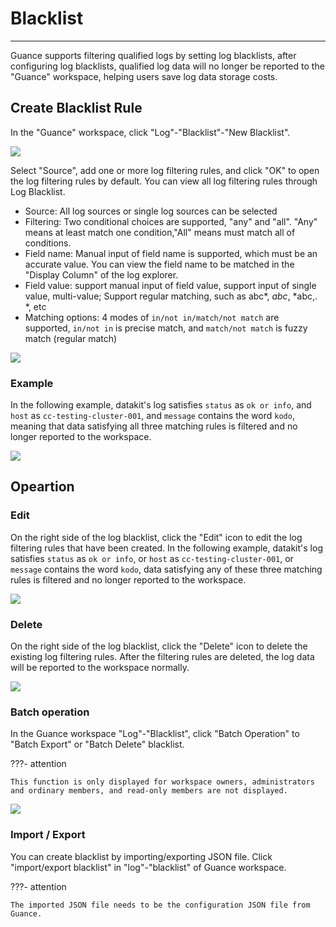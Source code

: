 # Blacklist
---

Guance supports filtering qualified logs by setting log blacklists, after configuring log blacklists, qualified log data will no longer be reported to the "Guance" workspace, helping users save log data storage costs.

## Create Blacklist Rule 

In the "Guance" workspace, click "Log"-"Blacklist"-"New Blacklist".

![](img/4.log_blacklist_1.png)

Select "Source", add one or more log filtering rules, and click "OK" to open the log filtering rules by default. You can view all log filtering rules through Log Blacklist. 
 
- Source: All log sources or single log sources can be selected     
- Filtering: Two conditional choices are supported, "any" and "all". "Any" means at least match one condition,"All" means must match all of conditions.    
- Field name: Manual input of field name is supported, which must be an accurate value. You can view the field name to be matched in the "Display Column" of the log explorer.    
- Field value: support manual input of field value, support input of single value, multi-value; Support regular matching, such as abc*, *abc*, *abc,. *, etc     
- Matching options: 4 modes of ` in/not in/match/not match ` are supported, ` in/not in ` is precise match, and ` match/not match ` is fuzzy match (regular match)     


![](img/4.log_blacklist_2.png)

### Example

In the following example, datakit's log satisfies ` status ` as ` ok or info `, and ` host ` as ` cc-testing-cluster-001 `, and ` message ` contains the word ` kodo `, meaning that data satisfying all three matching rules is filtered and no longer reported to the workspace.

![](img/4.log_blacklist_3.png)

## Opeartion

### Edit

On the right side of the log blacklist, click the "Edit" icon to edit the log filtering rules that have been created. In the following example, datakit's log satisfies ` status ` as ` ok or info `, or ` host ` as ` cc-testing-cluster-001 `, or ` message ` contains the word ` kodo `, data satisfying any of these three matching rules is filtered and no longer reported to the workspace.

![](img/4.log_blacklist_4.png)

### Delete

On the right side of the log blacklist, click the "Delete" icon to delete the existing log filtering rules. After the filtering rules are deleted, the log data will be reported to the workspace normally.

![](img/1.log_5.png)

### Batch operation

In the Guance workspace "Log"-"Blacklist", click "Batch Operation" to "Batch Export" or "Batch Delete" blacklist.

???- attention

    This function is only displayed for workspace owners, administrators and ordinary members, and read-only members are not displayed.

![](img/2.log_blacklist_1.png)

### Import / Export

You can create blacklist by importing/exporting JSON file. Click "import/export blacklist" in "log"-"blacklist" of Guance workspace.

???- attention

    The imported JSON file needs to be the configuration JSON file from Guance.


